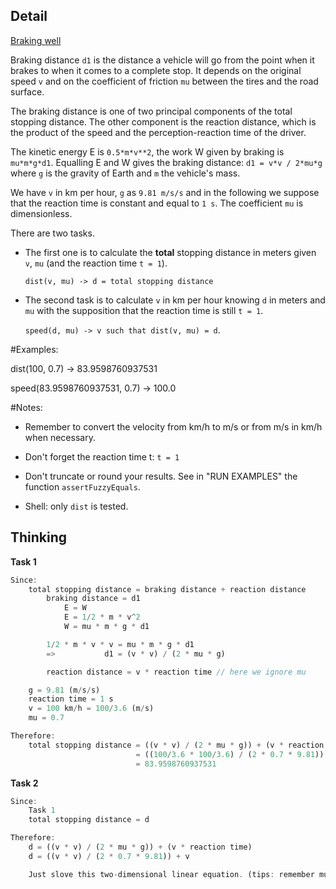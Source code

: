 ## Detail

[Braking well](https://www.codewars.com/kata/braking-well/train/rust)

Braking distance `d1` is the distance a vehicle will go from the point when it brakes to when it comes to a complete stop. It depends on the original speed `v` and on the coefficient of friction `mu` between the tires and the road surface.

The braking distance is one of two principal components of the total stopping distance. The other component is the reaction distance, which is the product of the speed and the perception-reaction time of the driver.

The kinetic energy E is `0.5*m*v**2`, the work W given by braking is `mu*m*g*d1`. Equalling E and W gives the braking distance: `d1 = v*v / 2*mu*g` where `g` is the gravity of Earth and `m` the vehicle's mass. 

We have `v` in km per hour, `g` as `9.81 m/s/s` and in the following we suppose that the reaction time is constant and equal to `1 s`. The coefficient `mu` is dimensionless.

There are two tasks. 

- The first one is to calculate the **total** stopping distance in meters given `v`, `mu` (and the reaction time `t = 1`).

  `dist(v, mu) -> d = total stopping distance`

- The second task is to calculate `v` in km per hour knowing `d` in meters and `mu` with the supposition that the reaction time is still `t = 1`.

  `speed(d, mu) -> v such that dist(v, mu) = d`.

\#Examples:

dist(100, 0.7) -> 83.9598760937531

speed(83.9598760937531, 0.7) -> 100.0

\#Notes:

- Remember to convert the velocity from km/h to m/s or from m/s in km/h when necessary.
- Don't forget the reaction time t: `t = 1`
- Don't truncate or round your results. See in "RUN EXAMPLES" the function `assertFuzzyEquals`.


- Shell: only `dist` is tested.

## Thinking

**Task 1**

```rust
Since:
    total stopping distance = braking distance + reaction distance
        braking distance = d1
            E = W
            E = 1/2 * m * v^2
            W = mu * m * g * d1

        1/2 * m * v * v = mu * m * g * d1
        =>           d1 = (v * v) / (2 * mu * g)

        reaction distance = v * reaction time // here we ignore mu

    g = 9.81 (m/s/s)
    reaction time = 1 s
    v = 100 km/h = 100/3.6 (m/s)
    mu = 0.7

Therefore:
    total stopping distance = ((v * v) / (2 * mu * g)) + (v * reaction time)
                            = ((100/3.6 * 100/3.6) / (2 * 0.7 * 9.81)) + (100/3.6 * 1)
                            = 83.9598760937531                 
```

**Task 2**

```rust
Since: 
    Task 1
    total stopping distance = d

Therefore:
    d = ((v * v) / (2 * mu * g)) + (v * reaction time)
    d = ((v * v) / (2 * 0.7 * 9.81)) + v

    Just slove this two-dimensional linear equation. (tips: remember multiplied v by 3.6)
```

